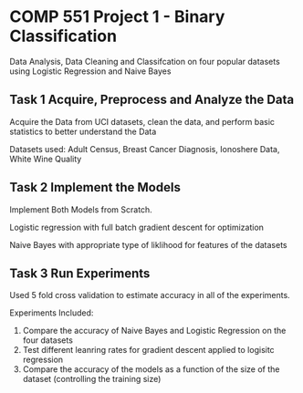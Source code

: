# COMP 551 Project 1 - Binary Classification

Data Analysis, Data Cleaning and Classifcation on four popular datasets using Logistic Regression and Naive Bayes

## Task 1 Acquire, Preprocess and Analyze the Data
Acquire the Data from UCI datasets, clean the data, and perform basic statistics to better understand the Data

Datasets used: Adult Census, Breast Cancer Diagnosis, Ionoshere Data, White Wine Quality

## Task 2 Implement the Models
Implement Both Models from Scratch. 

Logistic regression with full batch gradient descent for optimization

Naive Bayes with appropriate type of liklihood for features of the datasets

## Task 3 Run Experiments
Used 5 fold cross validation to estimate accuracy in all of the experiments.

Experiments Included:
1. Compare the accuracy of Naive Bayes and Logistic Regression on the four datasets
2. Test different leanring rates for gradient descent applied to logisitc regression
3. Compare the accuracy of the models as a function of the size of the dataset (controlling the training size)